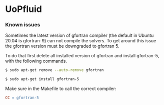 # UoPfluid



### Known issues

Sometimes the latest version of gfortran compiler (the default in Ubuntu 20.04 is gfortran-9) can not compile the solvers. To get around this issue the gfortran version must be downgraded to gfortran 5. 

To do that first delete all installed version of gfortran and install gfortran-5, with the following commands.

```bash
$ sudo apt-get remove --auto-remove gfortran

$ sudo apt-get install gfortran-5
```

Make sure in the Makefile to call the correct compiler:

```Makefile
CC = gfortran-5
```